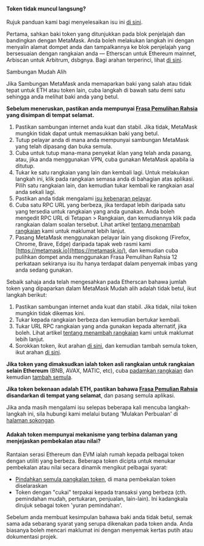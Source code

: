 
#### Token tidak muncul langsung?


Rujuk panduan kami bagi menyelesaikan isu ini [di sini](https://support.metamask.io/hc/en-us/articles/360059232852).



Pertama, sahkan baki token yang ditunjukkan pada blok penjelajah dan bandingkan dengan MetaMask. Anda boleh melakukan langkah ini dengan menyalin alamat dompet anda dan tampalkannya ke blok penjelajah yang bersesuaian dengan rangkaian anda — Etherscan untuk Ethereum mainnet, Arbiscan untuk Arbitrum, dsbgnya. Bagi arahan terperinci, lihat [di sini](https://support.metamask.io/hc/en-us/articles/360057536611).




Sambungan Mudah Alih


Jika Sambungan MetaMask anda memaparkan baki yang salah atau tidak tepat untuk ETH atau token lain, cuba langkah di bawah satu demi satu sehingga anda melihat baki anda yang betul.


**Sebelum meneruskan, pastikan anda mempunyai [Frasa Pemulihan Rahsia](https://support.metamask.io/hc/en-us/articles/4404722782107-User-Guide-Secret-Recovery-Phrase-password-and-private-keys) yang disimpan di tempat selamat.**


1. Pastikan sambungan internet anda kuat dan stabil. Jika tidak, MetaMask mungkin tidak dapat untuk memasukkan baki yang betul.
2. Tutup pelayar anda di mana anda mempunyai sambungan MetaMask yang telah dipasang dan buka semula.
3. Cuba untuk tutup mana-mana penyekat iklan yang telah anda pasang, atau, jika anda menggunakan VPN, cuba gunakan MetaMask apabila ia ditutup.
4. Tukar ke satu rangkaian yang lain dan kembali lagi. Untuk melakukan langkah ini, klik pada rangkaian semasa anda di bahagian atas aplikasi. Pilih satu rangkaian lain, dan kemudian tukar kembali ke rangkaian asal anda sekali lagi.
5. Pastikan anda tidak mengalami [isu kebenaran pelayar](https://support.metamask.io/hc/en-us/articles/360038139452-MetaMask-states-Balance-may-be-outdated-displays-in-orange-or-ETH-not-added-to-balance).
6. Cuba satu RPC URL yang berbeza, jika terdapat lebih daripada satu yang tersedia untuk rangkaian yang anda gunakan. Anda boleh mengedit RPC URL di Tetapan > Rangkaian, dan kemudiannya klik pada rangkaian dalam soalan tersebut. Lihat artikel [tentang menambah rangkaian](https://support.metamask.io/hc/en-us/articles/360043227612) kami untuk maklumat lebih lanjut.
7. Pasang MetaMask menggunakan pelayar lain yang disokong (Firefox, Chrome, Brave, Edge) daripada tapak web rasmi kami [https://metamask.io](https://metamask.io/), dan kemudian cuba pulihkan dompet anda menggunakan Frasa Pemulihan Rahsia 12 perkataan sekiranya isu itu hanya terdapat dalam penyemak imbas yang anda sedang gunakan.




Sebaik sahaja anda telah mengesahkan pada Etherscan bahawa jumlah token yang dipaparkan dalam MetaMask Mudah alih adalah tidak betul, ikut langkah berikut:


1. Pastikan sambungan internet anda kuat dan stabil. Jika tidak, nilai token mungkin tidak dikemas kini.
2. Tukar kepada rangkaian berbeza dan kemudian bertukar kembali.
3. Tukar URL RPC rangkaian yang anda gunakan kepada alternatif, jika boleh. Lihat artikel [tentang menambah rangkaian](https://support.metamask.io/hc/en-us/articles/360043227612) kami untuk maklumat lebih lanjut.
4. Sorokkan token, ikut arahan [di sini](https://support.metamask.io/hc/en-us/articles/360015489031-How-to-add-unlisted-tokens-custom-tokens-in-MetaMask#h_01FWH499MRDT5QC4R3KNPQNRWB), dan kemudian tambah semula token, ikut arahan [di sini](https://support.metamask.io/hc/en-us/articles/360015489031-How-to-add-unlisted-tokens-custom-tokens-in-MetaMask).


**Jika token yang dimaksudkan ialah token asli rangkaian untuk rangkaian selain Ethereum** (BNB, AVAX, MATIC, etc), cuba [padamkan rangkaian](https://support.metamask.io/hc/en-us/articles/4502810252059-How-to-remove-networks) dan kemudian [tambah semula](https://support.metamask.io/hc/en-us/articles/360043227612-How-to-add-a-custom-network-RPC).  
  
**Jika token bekenaan adalah ETH, pastikan bahawa [Frasa Pemulian Rahsia](https://support.metamask.io/hc/en-us/articles/4404722782107-User-Guide-Secret-Recovery-Phrase-password-and-private-keys) disandarkan di tempat yang selamat**, dan pasang semula aplikasi.

Jika anda masih mengalami isu selepas beberapa kali mencuba langkah-langkah ini, sila hubungi kami melalui butang 'Mulakan Perbualan' di [halaman sokongan](https://support.metamask.io/hc/en-us).



#### Adakah token mempunyai mekanisme yang terbina dalaman yang menjejaskan pembekalan atau nilai?


Rantaian serasi Ethereum dan EVM ialah rumah kepada pelbagai token dengan utiliti yang berbeza. Beberapa token dicipta untuk menukar pembekalan atau nilai secara dinamik mengikut pelbagai syarat:


* [Pindahkan semula pangkalan token](https://support.metamask.io/hc/en-us/articles/4405497827355-User-Guide-Tokens#:~:text=Elastic%20supply%20/%20Rebase%20/%20Algorithmic%20tokens), di mana pembekalan token diselaraskan
* Token dengan "cukai" terpakai kepada transaksi yang berbeza (cth. pemindahan mudah, pertukaran, penjualan, lain-lain). Ini kadangkala dirujuk sebagai token 'yuran pemindahan'.


Sebelum anda membuat kesimpulan bahawa baki anda tidak betul, semak sama ada sebarang syarat yang serupa dikenakan pada token anda. Anda biasanya boleh mencari maklumat ini dengan menyemak kertas putih atau dokumentasi projek.


